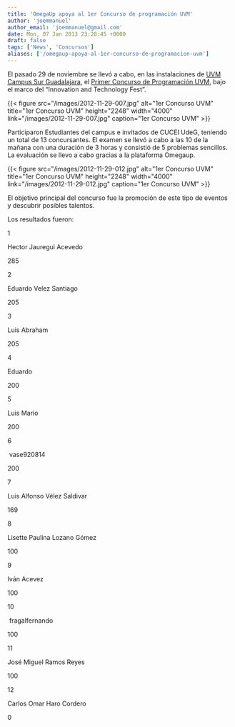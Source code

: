 ```yaml
---
title: 'OmegaUp apoya al 1er Concurso de programación UVM'
author: 'joemmanuel'
author_email: 'joemmanuel@gmail.com'
date: Mon, 07 Jan 2013 23:28:45 +0000
draft: false
tags: ['News', 'Concursos']
aliases: ['/omegaup-apoya-al-1er-concurso-de-programacion-uvm']
---
```


El pasado 29 de noviembre se llevó a cabo, en las instalaciones de [UVM Campus Sur Guadalajara](http://www.guadalajarasur.uvmnet.edu/), el [Primer Concurso de Programación UVM](https://omegaup.com/arena/UVM2012/practice/), bajo el marco del “Innovation and Technology Fest”.

<!--more-->

{{< figure src="/images/2012-11-29-007.jpg" alt="1er Concurso UVM" title="1er Concurso UVM" height="2248" width="4000" link="/images/2012-11-29-007.jpg" caption="1er Concurso UVM" >}}

Participaron Estudiantes del campus e invitados de CUCEI UdeG, teniendo un total de 13 concursantes. El examen se llevó a cabo a las 10 de la mañana con una duración de 3 horas y consistió de 5 problemas sencillos. La evaluación se llevo a cabo gracias a la plataforma Omegaup.

{{< figure src="/images/2012-11-29-012.jpg" alt="1er Concurso UVM" title="1er Concurso UVM" height="2248" width="4000" link="/images/2012-11-29-012.jpg" caption="1er Concurso UVM" >}}

El objetivo principal del concurso fue la promoción de este tipo de eventos y descubrir posibles talentos.

Los resultados fueron:

  

1

Hector Jauregui Acevedo

285

2

Eduardo Velez Santiago

205

3

Luis Abraham

205

4

Eduardo

200

5

Luis Mario

200

6

 vase920814

200

7

Luis Alfonso Vélez Saldivar

169

8

Lisette Paulina Lozano Gómez

100

9

Iván Acevez

100

10

 fragalfernando

100

11

José Miguel Ramos Reyes

100

12

Carlos Omar Haro Cordero

0